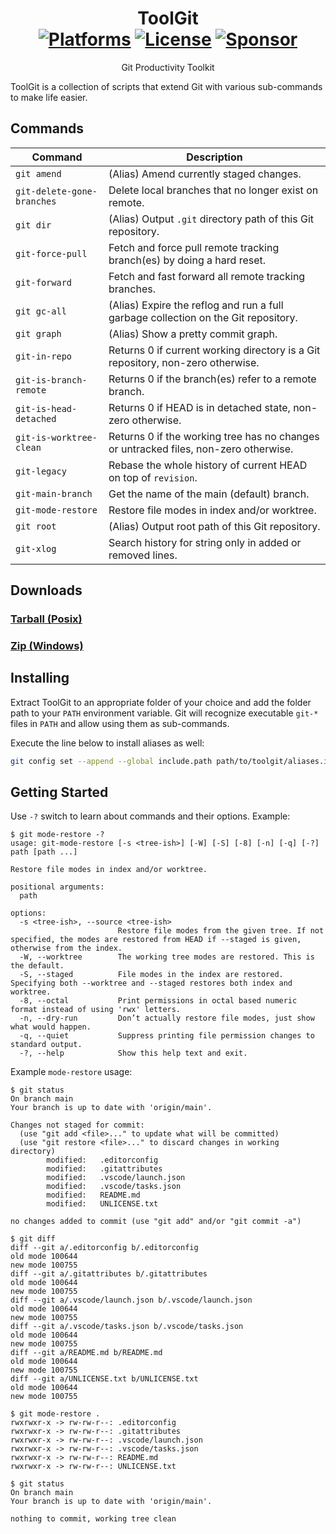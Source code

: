 <div align="center">

ToolGit  
[![Platforms](https://img.shields.io/badge/platforms-cygwin%20%7C%20posix-blue)](https://github.com/ahmetsait/toolgit/releases) [![License](https://img.shields.io/github/license/ahmetsait/toolgit)](UNLICENSE.txt) [![Sponsor](https://img.shields.io/badge/Sponsor-black?logo=githubsponsors)](https://github.com/sponsors/ahmetsait)
===
Git Productivity Toolkit
</div>

ToolGit is a collection of scripts that extend Git with various sub-commands to make life easier.

Commands
--------
| Command                     | Description                                                                           |
| -------                     | -----------                                                                           |
| `git amend`                 | (Alias) Amend currently staged changes.                                               |
| `git-delete-gone-branches`  | Delete local branches that no longer exist on remote.                                 |
| `git dir`                   | (Alias) Output `.git` directory path of this Git repository.                          |
| `git-force-pull`            | Fetch and force pull remote tracking branch(es) by doing a hard reset.                |
| `git-forward`               | Fetch and fast forward all remote tracking branches.                                  |
| `git gc-all`                | (Alias) Expire the reflog and run a full garbage collection on the Git repository.    |
| `git graph`                 | (Alias) Show a pretty commit graph.                                                   |
| `git-in-repo`               | Returns 0 if current working directory is a Git repository, non-zero otherwise.       |
| `git-is-branch-remote`      | Returns 0 if the branch(es) refer to a remote branch.                                 |
| `git-is-head-detached`      | Returns 0 if HEAD is in detached state, non-zero otherwise.                           |
| `git-is-worktree-clean`     | Returns 0 if the working tree has no changes or untracked files, non-zero otherwise.  |
| `git-legacy`                | Rebase the whole history of current HEAD on top of `revision`.                        |
| `git-main-branch`           | Get the name of the main (default) branch.                                            |
| `git-mode-restore`          | Restore file modes in index and/or worktree.                                          |
| `git root`                  | (Alias) Output root path of this Git repository.                                      |
| `git-xlog`                  | Search history for string only in added or removed lines.                             |

Downloads
---------
### [Tarball (Posix)](https://github.com/ahmetsait/toolgit/archive/refs/heads/main.tar.gz)
### [Zip (Windows)](https://github.com/ahmetsait/toolgit/archive/refs/heads/main.zip)

Installing
----------
Extract ToolGit to an appropriate folder of your choice and add the folder path to your `PATH` environment variable. Git will recognize executable `git-*` files in `PATH` and allow using them as sub-commands.

Execute the line below to install aliases as well:
```sh
git config set --append --global include.path path/to/toolgit/aliases.ini
```

Getting Started
---------------
Use `-?` switch to learn about commands and their options. Example:
```
$ git mode-restore -?
usage: git-mode-restore [-s <tree-ish>] [-W] [-S] [-8] [-n] [-q] [-?] path [path ...]

Restore file modes in index and/or worktree.

positional arguments:
  path

options:
  -s <tree-ish>, --source <tree-ish>
                        Restore file modes from the given tree. If not specified, the modes are restored from HEAD if --staged is given, otherwise from the index.
  -W, --worktree        The working tree modes are restored. This is the default.
  -S, --staged          File modes in the index are restored. Specifying both --worktree and --staged restores both index and worktree.
  -8, --octal           Print permissions in octal based numeric format instead of using 'rwx' letters.
  -n, --dry-run         Don’t actually restore file modes, just show what would happen.
  -q, --quiet           Suppress printing file permission changes to standard output.
  -?, --help            Show this help text and exit.
```
Example `mode-restore` usage:
```
$ git status
On branch main
Your branch is up to date with 'origin/main'.

Changes not staged for commit:
  (use "git add <file>..." to update what will be committed)
  (use "git restore <file>..." to discard changes in working directory)
        modified:   .editorconfig
        modified:   .gitattributes
        modified:   .vscode/launch.json
        modified:   .vscode/tasks.json
        modified:   README.md
        modified:   UNLICENSE.txt

no changes added to commit (use "git add" and/or "git commit -a")
```
```
$ git diff
diff --git a/.editorconfig b/.editorconfig
old mode 100644
new mode 100755
diff --git a/.gitattributes b/.gitattributes
old mode 100644
new mode 100755
diff --git a/.vscode/launch.json b/.vscode/launch.json
old mode 100644
new mode 100755
diff --git a/.vscode/tasks.json b/.vscode/tasks.json
old mode 100644
new mode 100755
diff --git a/README.md b/README.md
old mode 100644
new mode 100755
diff --git a/UNLICENSE.txt b/UNLICENSE.txt
old mode 100644
new mode 100755
```
```
$ git mode-restore .
rwxrwxr-x -> rw-rw-r--: .editorconfig
rwxrwxr-x -> rw-rw-r--: .gitattributes
rwxrwxr-x -> rw-rw-r--: .vscode/launch.json
rwxrwxr-x -> rw-rw-r--: .vscode/tasks.json
rwxrwxr-x -> rw-rw-r--: README.md
rwxrwxr-x -> rw-rw-r--: UNLICENSE.txt
```
```
$ git status
On branch main
Your branch is up to date with 'origin/main'.

nothing to commit, working tree clean
```
